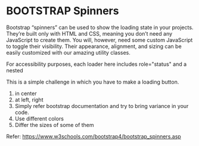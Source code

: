 # BOOTSTRAP Spinners

Bootstrap “spinners” can be used to show the loading state in your projects.
 They’re built only with HTML and CSS, meaning you don’t need any JavaScript 
to create them. You will, however, need some custom JavaScript to toggle their visibility.
 Their appearance, alignment, and sizing can be easily customized with our amazing utility classes.

For accessibility purposes, each loader here includes role="status" and a nested 

This is a simple challenge in which you have to make a loading button.
1. in center
2. at left, right
3. Simply refer bootstrap documentation and try to bring variance in your code.
4. Use different colors
5. Differ the sizes of some of them


 Refer: https://www.w3schools.com/bootstrap4/bootstrap_spinners.asp